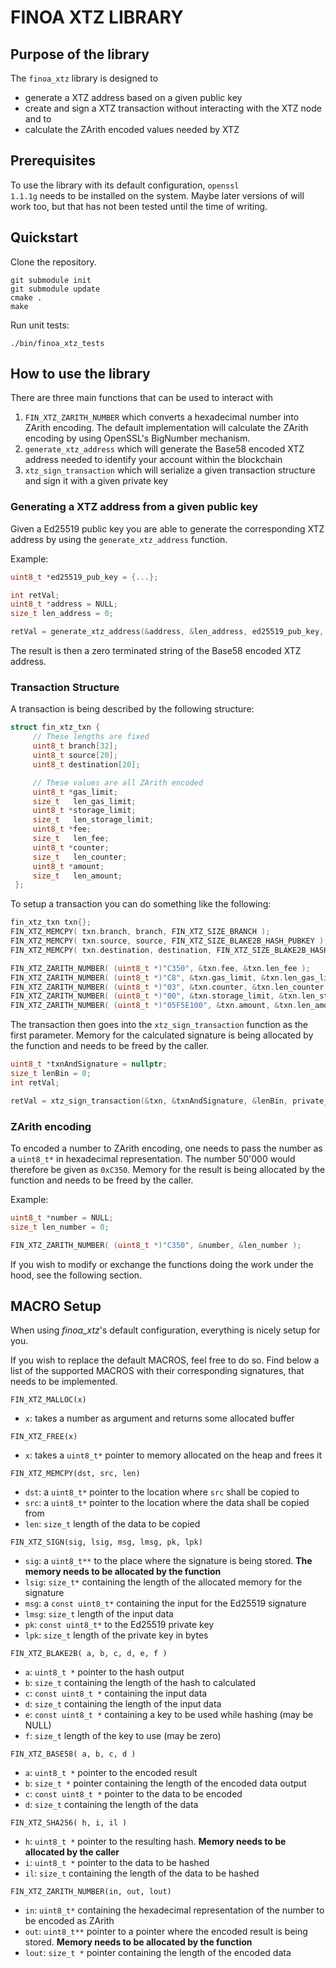 # FINOA XTZ LIBRARY

## Purpose of the library
The `finoa_xtz` library is designed to 
- generate a XTZ address based on a given public key
- create and sign a XTZ transaction without interacting with the XTZ node and to
- calculate the ZArith encoded values needed by XTZ

## Prerequisites
To use the library with its default configuration, <code>openssl 1.1.1g</code> needs to be installed on the system. 
Maybe later versions of will work too, but that has not been tested until the time of writing.

## Quickstart

Clone the repository.
```
git submodule init
git submodule update
cmake .
make
```

Run unit tests:
```
./bin/finoa_xtz_tests
```

## How to use the library
There are three main functions that can be used to interact with
1. `FIN_XTZ_ZARITH_NUMBER` which converts a hexadecimal number into ZArith encoding. The default implementation will 
calculate the ZArith encoding by using OpenSSL's BigNumber mechanism.
1. `generate_xtz_address` which will generate the Base58 encoded XTZ address needed to identify your account within the 
blockchain
1. `xtz_sign_transaction` which will serialize a given transaction structure and sign it with a given private key

### Generating a XTZ address from a given public key
Given a Ed25519 public key you are able to generate the corresponding XTZ address by using the `generate_xtz_address` function.

Example:
```c
uint8_t *ed25519_pub_key = {...};

int retVal;
uint8_t *address = NULL;
size_t len_address = 0;

retVal = generate_xtz_address(&address, &len_address, ed25519_pub_key, FIN_XTZ_SIZE_ED25519_PUBKEY )
```
The result is then a zero terminated string of the Base58 encoded XTZ address.

### Transaction Structure
A transaction is being described by the following structure:
```c
struct fin_xtz_txn {
     // These lengths are fixed
     uint8_t branch[32];
     uint8_t source[20];
     uint8_t destination[20];

     // These values are all ZArith encoded
     uint8_t *gas_limit;
     size_t   len_gas_limit;
     uint8_t *storage_limit;
     size_t   len_storage_limit;
     uint8_t *fee;
     size_t   len_fee;
     uint8_t *counter;
     size_t   len_counter;
     uint8_t *amount;
     size_t   len_amount;
 };
```
To setup a transaction you can do something like the following:
```c
fin_xtz_txn txn{};
FIN_XTZ_MEMCPY( txn.branch, branch, FIN_XTZ_SIZE_BRANCH );
FIN_XTZ_MEMCPY( txn.source, source, FIN_XTZ_SIZE_BLAKE2B_HASH_PUBKEY );
FIN_XTZ_MEMCPY( txn.destination, destination, FIN_XTZ_SIZE_BLAKE2B_HASH_PUBKEY );

FIN_XTZ_ZARITH_NUMBER( (uint8_t *)"C350", &txn.fee, &txn.len_fee );
FIN_XTZ_ZARITH_NUMBER( (uint8_t *)"C8", &txn.gas_limit, &txn.len_gas_limit );
FIN_XTZ_ZARITH_NUMBER( (uint8_t *)"03", &txn.counter, &txn.len_counter );
FIN_XTZ_ZARITH_NUMBER( (uint8_t *)"00", &txn.storage_limit, &txn.len_storage_limit );
FIN_XTZ_ZARITH_NUMBER( (uint8_t *)"05F5E100", &txn.amount, &txn.len_amount );
```

The transaction then goes into the `xtz_sign_transaction` function as the first parameter.
Memory for the calculated signature is being allocated by the function and needs to be freed by the caller.

```c
uint8_t *txnAndSignature = nullptr;
size_t lenBin = 0;
int retVal;

retVal = xtz_sign_transaction(&txn, &txnAndSignature, &lenBin, private_key_for_signature, len_priv_key);
```

### ZArith encoding
To encoded a number to ZArith encoding, one needs to pass the number as a `uint8_t*` in hexadecimal representation.
The number 50'000 would therefore be given as `0xC350`.
Memory for the result is being allocated by the function and needs to be freed by the caller.

Example:
```c
uint8_t *number = NULL;
size_t len_number = 0;

FIN_XTZ_ZARITH_NUMBER( (uint8_t *)"C350", &number, &len_number );
```
If you wish to modify or exchange the functions doing the work under the hood, see the following section.

## MACRO Setup
When using _finoa_xtz_'s default configuration, everything is nicely setup for you.

If you wish to replace the default MACROS, feel free to do so. Find below a list of the supported MACROS
with their corresponding signatures, that needs to be implemented.

`FIN_XTZ_MALLOC(x)` 
- `x`: takes a number as argument and returns some allocated buffer

`FIN_XTZ_FREE(x)` 
- `x`: takes a `uint8_t*` pointer to memory allocated on the heap and frees it 

`FIN_XTZ_MEMCPY(dst, src, len)`
- `dst`: a `uint8_t*` pointer to the location where `src` shall be copied to
- `src`: a `uint8_t*` pointer to the location where the data shall be copied from
- `len`: `size_t` length of the data to be copied

`FIN_XTZ_SIGN(sig, lsig, msg, lmsg, pk, lpk)`
- `sig`: a `uint8_t**` to the place where the signature is being stored. 
    **The memory needs to be allocated by the function**
- `lsig`: `size_t*` containing the length of the allocated memory for the signature  
- `msg`: a `const uint8_t*` containing the input for the Ed25519 signature
- `lmsg`: `size_t` length of the input data
- `pk`: `const uint8_t*` to the Ed25519 private key
- `lpk`: `size_t` length of the private key in bytes

`FIN_XTZ_BLAKE2B( a, b, c, d, e, f )`
- `a`: `uint8_t *` pointer to the hash output
- `b`: `size_t` containing the length of the hash to calculated
- `c`: `const uint8_t *` containing the input data
- `d`: `size_t` containing the length of the input data
- `e`: `const uint8_t *` containing a key to be used while hashing (may be NULL)
- `f`: `size_t` length of the key to use (may be zero)


`FIN_XTZ_BASE58( a, b, c, d )`
- `a`: `uint8_t *` pointer to the encoded result
- `b`: `size_t *` pointer containing the length of the encoded data output
- `c`: `const uint8_t *` pointer to the data to be encoded
- `d`: `size_t` containing the length of the data

`FIN_XTZ_SHA256( h, i, il )`
- `h`: `uint8_t *` pointer to the resulting hash. **Memory needs to be allocated by the caller** 
- `i`: `uint8_t *` pointer to the data to be hashed
- `il`: `size_t` containing the length of the data to be hashed

`FIN_XTZ_ZARITH_NUMBER(in, out, lout)`
- `in`: `uint8_t*` containing the hexadecimal representation of the number to be encoded as ZArith
- `out`: `uint8_t**` pointer to a pointer where the encoded result is being stored. **Memory needs to be allocated by the function**
- `lout`: `size_t *` pointer containing the length of the encoded data
